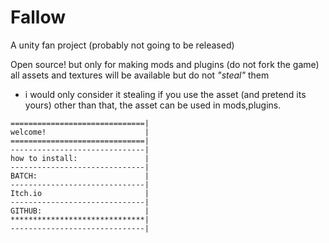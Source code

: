 # Fallow
A unity fan project (probably not going to be released)

Open source!
but only for making mods and plugins (do not fork the game)
all assets and textures will be available but do not *"steal"* them







* i would only consider it stealing if you use the asset (and pretend its yours) other than that, the asset can be used in mods,plugins.
```
==============================|
welcome!                      |
==============================|
------------------------------|
how to install:               |
------------------------------|
BATCH:                        |
------------------------------|
Itch.io                       |
------------------------------|
GITHUB:                       |
******************************|
------------------------------|


```


